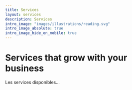 ```yaml
---
title: Services
layout: services
description: Services
intro_image: "images/illustrations/reading.svg"
intro_image_absolute: true
intro_image_hide_on_mobile: true
---
```


# Services that grow with your business

Les services disponibles...
